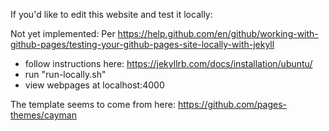 If you'd like to edit this website and test it locally:

Not yet implemented:
Per https://help.github.com/en/github/working-with-github-pages/testing-your-github-pages-site-locally-with-jekyll

* follow instructions here: https://jekyllrb.com/docs/installation/ubuntu/
* run "run-locally.sh"
* view webpages at localhost:4000

The template seems to come from here: https://github.com/pages-themes/cayman
